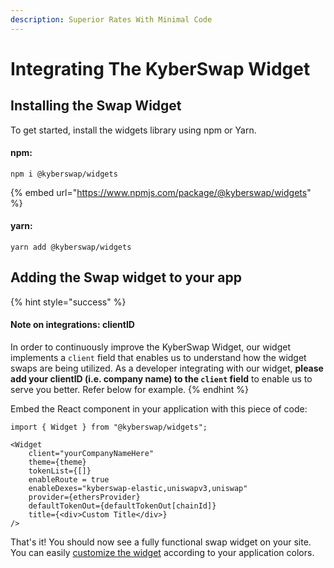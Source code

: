 ```yaml
---
description: Superior Rates With Minimal Code
---
```


# Integrating The KyberSwap Widget

## Installing the Swap Widget

To get started, install the widgets library using npm or Yarn.

#### npm:[​](https://docs.kyberswap.com/Aggregator/swap-widget/getting-started#npm) <a href="#npm" id="npm"></a>

```
npm i @kyberswap/widgets
```

{% embed url="https://www.npmjs.com/package/@kyberswap/widgets" %}

#### yarn:[​](https://docs.kyberswap.com/Aggregator/swap-widget/getting-started#yarn) <a href="#yarn" id="yarn"></a>

```
yarn add @kyberswap/widgets
```

## Adding the Swap widget to your app

{% hint style="success" %}
#### Note on integrations: clientID

In order to continuously improve the KyberSwap Widget, our widget implements a `client` field that enables us to understand how the widget swaps are being utilized. As a developer integrating with our widget, **please add your clientID (i.e. company name) to the `client` field** to enable us to serve you better. Refer below for example.
{% endhint %}

Embed the React component in your application with this piece of code:

```
import { Widget } from "@kyberswap/widgets";

<Widget
    client="yourCompanyNameHere"
    theme={theme}
    tokenList={[]}
    enableRoute = true
    enableDexes="kyberswap-elastic,uniswapv3,uniswap"
    provider={ethersProvider}
    defaultTokenOut={defaultTokenOut[chainId]}
    title={<div>Custom Title</div>}
/>
```

That's it! You should now see a fully functional swap widget on your site. You can easily [customize the widget](customizing-the-kyberswap-widget.md) according to your application colors.
